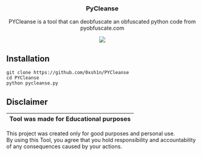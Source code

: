 <h3 align="center">   
   PyCleanse
   </h3> 
 <p align="center"> 
 PYCleanse is a tool that can deobfuscate an obfuscated python code from pyobfuscate.com
 </p> 
<p align="center">
<img src="https://cdn.discordapp.com/attachments/1175528789619511366/1187699299837038662/Screenshot_2023_1222_181233.png?ex=6597d62b&is=6585612b&hm=7df144d39e01b75c10f83cbcbbdf42739cbab1bde2d91d8a7cc1783db6e733fe&">
</p>

 <h2>Installation</h2> 

 ``` 
 git clone https://github.com/0xsh1n/PYCleanse
 cd PYCleanse
 python pycleanse.py
 ``` 

 ## Disclaimer  

  |Tool was made for Educational purposes|  
  |-------------------------------------------------|  
  This project was created only for good purposes and personal use.  
  By using this Tool, you agree that you hold responsibility and accountability of any consequences caused by your actions.  

